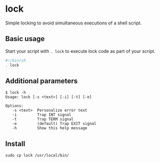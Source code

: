 # lock

Simple locking to avoid simultaneous executions of a shell script.

## Basic usage

Start your script with `. lock` to execute lock code as part of your script.


```sh
#!/bin/sh
. lock

```

## Additional parameters


```
$ lock -h
Usage: lock [-s <text>] [-i] [-t] [-e]

Options:
   -s <text>  Personalize error text
   -i         Trap INT signal
   -t         Trap TERM signal
   -e         (default) Trap EXIT signal
   -h         Show this help message
```

## Install


```
sudo cp lock /usr/local/bin/
```

